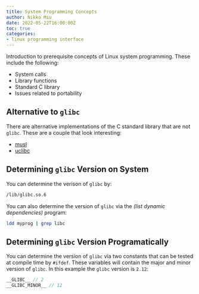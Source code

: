 ```yaml
---
title: System Programming Concepts
author: Nikko Miu
date: 2022-05-22T16:00:00Z
toc: true
categories:
- linux programming interface
---
```


Introduction to prerequisite concepts of Linux system programming.
These include the following:

- System calls
- Library functions
- Standard C library
- Issues related to portability

<!--more-->

## Alternative to `glibc`

There are alternative implementations of the C standard library that are not `glibc`.
These are a couple that look interesting:

- [musl](https://musl.libc.org/)
- [uclibc](https://www.uclibc.org/)

## Determining `glibc` Version on System

You can determine the verison of `glibc` by:

```bash
/lib/glibc.so.6
```

You can also determine the version of `glibc` via the _(list dynamic dependencies)_ program:

```bash
ldd myprog | grep libc
```

## Determining `glibc` Version Programatically

You can determine the version of `glibc` via two constants that can be tested at compile time by `#ifdef`.
These variables will contain the major and minor version of `glibc`. In this example the `glibc` version is `2.12`:

```c
__GLIBC__ // 2
__GLIBC_MINOR__ // 12
```
